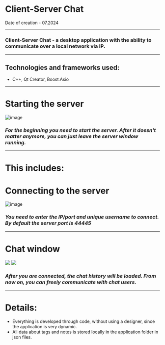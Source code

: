 # Client-Server Chat

Date of creation - 07.2024

____

### Client-Server Chat - a desktop application with the ability to communicate over a local network via IP.
____

## Technologies and frameworks used:
- C++, Qt Creator, Boost.Asio

____
# **Starting the server**

![image](https://github.com/user-attachments/assets/3ec6a2d0-9ceb-41b1-88b1-b24af024222d)

### *For the beginning you need to start the server. After it doesn't matter anymore, you can just leave the server window running.*

____

# This includes: 

# **Connecting to the server**

![image](https://github.com/user-attachments/assets/32fffed3-244d-4ee2-9943-37cc0896dae2)

### *You need to enter the IP/port and unique username to connect. By default the server port is 44445*

____
# **Chat window**

<img src="https://github.com/user-attachments/assets/c3ae8b36-967e-451c-b8ec-37bda9454018"/>
<img src="https://github.com/user-attachments/assets/e91410af-34f6-440c-b86c-8a300d12bdf2"/>

### *After you are connected, the chat history will be loaded. From now on, you can freely communicate with chat users.*

____

# **Details:**
- Everything is developed through code, without using a designer, since the application is very dynamic.
- All data about tags and notes is stored locally in the application folder in json files.

